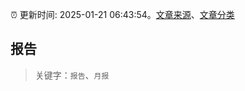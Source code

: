 :alarm_clock: 更新时间: 2025-01-21 06:43:54。[文章来源](/README.md)、[文章分类](/TAGS.md)

## 报告


> 关键字：`报告`、`月报`




